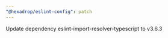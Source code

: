 ```yaml
---
"@hexadrop/eslint-config": patch
---
```


Update dependency eslint-import-resolver-typescript to v3.6.3
